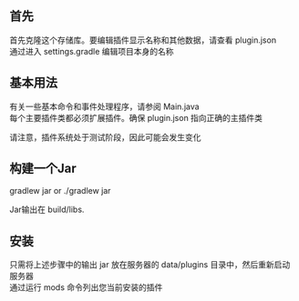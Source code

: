 ## 首先
首先克隆这个存储库。要编辑插件显示名称和其他数据，请查看 plugin.json  
通过进入 settings.gradle 编辑项目本身的名称  

## 基本用法
有关一些基本命令和事件处理程序，请参阅 Main.java  
每个主要插件类都必须扩展插件。确保 plugin.json 指向正确的主插件类  

请注意，插件系统处于测试阶段，因此可能会发生变化  

## 构建一个Jar
gradlew jar or ./gradlew jar

Jar输出在 build/libs.

## 安装
只需将上述步骤中的输出 jar 放在服务器的 data/plugins 目录中，然后重新启动服务器  
通过运行 mods 命令列出您当前安装的插件  
